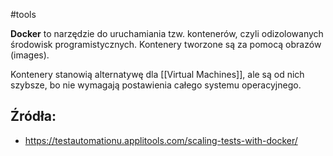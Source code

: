 #tools 

**Docker**  to narzędzie do uruchamiania tzw. kontenerów, czyli odizolowanych środowisk programistycznych. Kontenery tworzone są za pomocą obrazów (images).

Kontenery stanowią alternatywę dla [[Virtual Machines]], ale są od nich szybsze, bo nie wymagają postawienia całego systemu operacyjnego.

## Źródła:
- https://testautomationu.applitools.com/scaling-tests-with-docker/